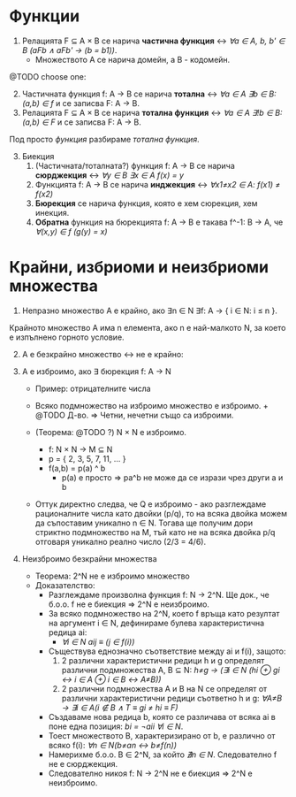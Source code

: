 # Функции
1. Релацията F ⊆ A × B се нарича **частична функция** ↔ _∀a ∈ A, b, b' ∈ B (aFb ∧ aFb' → (b = b1))_.
    - Множеството A се нарича домейн, а B - кодомейн.

@TODO choose one:

2. Частичната функция f: A → B се нарича **тотална** ↔ _∀a ∈ A ∃b ∈ B: (a,b) ∈ f_ и се записва F: A → B.
2. Релацията F ⊆ A × B се нарича **тотална функция** ↔ _∀a ∈ A ∃!b ∈ B: (a,b) ∈ F_ и се записва F: A → B.

Под просто *функция* разбираме *тотална функция*.

3. Биекция
    1. (Частичната/тоталната?) функция f: A → B се нарича **сюрджекция** ↔ _∀y ∈ B ∃x ∈ A f(x) = y_
    2. Функцията f: A → B се нарича **инджекция** ↔ _∀x1≠x2 ∈ A: f(x1) ≠ f(x2)_
    3. **Бюрекция** се нарича функция, която е хем сюрекция, хем инекция.
    4. **Обратна** функция на бюрекцията f: A → B е такава f^-1: B → A, че _∀(x,y) ∈ f (g(y) = x)_

# Крайни, избриоми и неизбриоми множества

1. Непразно множество А е крайно, ако ∃n ∈ N ∃f: A → { i ∈ N: i ≤ n }.

Крайното множество A има n елемента, ако n е най-малкото N, за което е изпълнено горното условие.

2. А е безкрайно множество ↔ не е крайно:

3. A е изброимо, ако ∃ бюрекция f: A → N
    * Пример: отрицателните числа

    * Всяко подмножество на изброимо множество е изброимо. + @TODO Д-во.
        ⇒ Четни, нечетни също са изброими.

    * (Теорема: @TODO ?) N × N е изброимо.
        - f: N × N → M ⊆ N
        - p = { 2, 3, 5, 7, 11, … }
        - f(a,b) = p(a) ^ b
            - p(a) е просто ⇒ pa^b не може да се изрази чрез други a и b

    * Оттук директно следва, че Q е изброимо - ако разглеждаме рационалните числа като двойки (p/q), то на всяка двойка можем да съпоставим уникално n ∈ N. Тогава ще получим дори стриктно подмножество на M, тъй като не на всяка двойка p/q отговаря уникално реално число (2/3 = 4/6).

4. Неизброимо безкрайни множества
    - Теорема: 2^N не е изброимо множество
    - Доказателство:
        - Разглеждаме произволна функция f: N → 2^N. Ще док., че б.о.о. f не е биекция ⇒ 2^N е неизброимо.
        - За всяко подмножество на 2^N, което f връща като резултат на аргумент i ∈ N, дефинираме булева характеристична редица ai:
            - _∀i ∈ N аij ≡ (j ∈ f(i))_
        - Съществува еднозначно съответствие между ai и f(i), защото:
            1. 2 различни характеристични редици h и g определят различни подмножества A, B ⊆ N: _h≠g → (∃i ∈ N (hi ⊕ gi ↔ i ∈ A ⊕ i ∈ B ↔ A≠B))_
            2. 2 различни подмножества A и B на N се определят от различни характеристични редици съответно h и g: _∀A≠B → ∃i ∈ A(i ∉ B ∧ T ≡ gi ≠ hi ≡ F)_
        - Създаваме нова редица b, която се различава от всяка ai в поне една позиция: _bi = ¬aii ∀i ∈ N_.
        - Тоест множеството B, характеризирано от b, е различно от всяко f(i): _∀n ∈ N(b≠an ↔ b≠f(n))_
        - Намерихме б.о.о. B ∈ 2^N, за който _∄n ∈ N_. Следователно f не е сюрджекция.
        - Следователно никоя f: N → 2^N не е биекция ⇒ 2^N е неизброимо.
